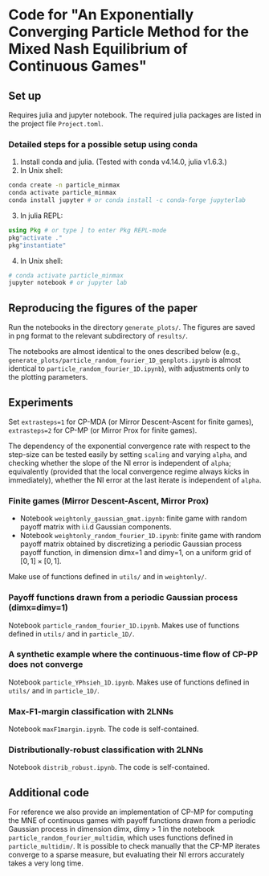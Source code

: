 Code for "An Exponentially Converging Particle Method for the Mixed Nash Equilibrium of Continuous Games"
===

## Set up
Requires julia and jupyter notebook. 
The required julia packages are listed in the project file `Project.toml`.

### Detailed steps for a possible setup using conda
1. Install conda and julia. (Tested with conda v4.14.0, julia v1.6.3.)
2. In Unix shell:
```bash
conda create -n particle_minmax
conda activate particle_minmax
conda install jupyter # or conda install -c conda-forge jupyterlab
```
3. In julia REPL:
```julia
using Pkg # or type ] to enter Pkg REPL-mode
pkg"activate ."
pkg"instantiate"
```
4. In Unix shell:
```bash
# conda activate particle_minmax
jupyter notebook # or jupyter lab
```

## Reproducing the figures of the paper
Run the notebooks in the directory `generate_plots/`. The figures are saved in png format to the relevant subdirectory of `results/`.

The notebooks are almost identical to the ones described below (e.g., `generate_plots/particle_random_fourier_1D_genplots.ipynb` is almost identical to `particle_random_fourier_1D.ipynb`), with adjustments only to the plotting parameters.

## Experiments

Set `extrasteps=1` for CP-MDA (or Mirror Descent-Ascent for finite games), `extrasteps=2` for CP-MP (or Mirror Prox for finite games).

The dependency of the exponential convergence rate with respect to the step-size can be tested easily by setting `scaling` and varying `alpha`, and checking whether the slope of the NI error is independent of `alpha`; equivalently (provided that the local convergence regime always kicks in immediately), whether the NI error at the last iterate is independent of `alpha`.

### Finite games (Mirror Descent-Ascent, Mirror Prox)
- Notebook `weightonly_gaussian_gmat.ipynb`: finite game with random payoff matrix with i.i.d Gaussian components.
- Notebook `weightonly_random_fourier_1D.ipynb`: finite game with random payoff matrix obtained by discretizing a periodic Gaussian process payoff function, in dimension dimx=1 and dimy=1, on a uniform grid of $[0,1] \times [0,1]$.

Make use of functions defined in `utils/` and in `weightonly/`.

### Payoff functions drawn from a periodic Gaussian process (dimx=dimy=1)
Notebook `particle_random_fourier_1D.ipynb`.
Makes use of functions defined in `utils/` and in `particle_1D/`.

### A synthetic example where the continuous-time flow of CP-PP does not converge
Notebook `particle_YPhsieh_1D.ipynb`.
Makes use of functions defined in `utils/` and in `particle_1D/`.

### Max-F1-margin classification with 2LNNs
Notebook `maxF1margin.ipynb`. The code is self-contained.

### Distributionally-robust classification with 2LNNs
Notebook `distrib_robust.ipynb`. The code is self-contained.

## Additional code
For reference we also provide an implementation of CP-MP for computing the MNE of continuous games with payoff functions drawn from a periodic Gaussian process in dimension dimx, dimy > 1 in the notebook `particle_random_fourier_multidim`, which uses functions defined in `particle_multidim/`.
It is possible to check manually that the CP-MP iterates converge to a sparse measure, but evaluating their NI errors accurately takes a very long time.
